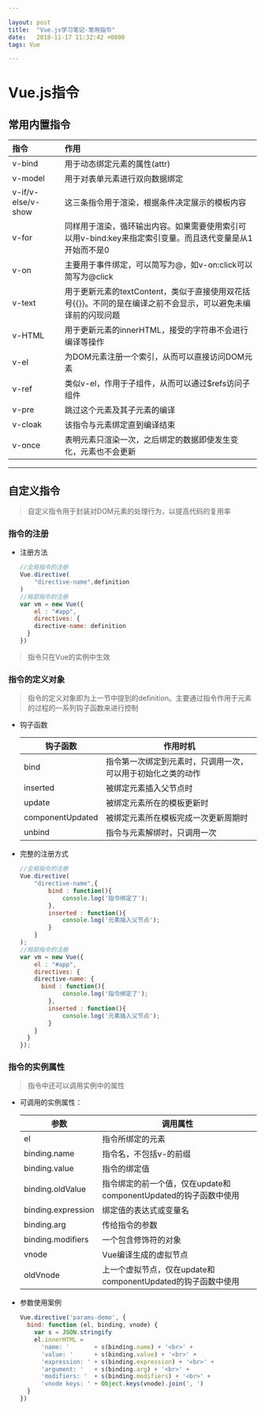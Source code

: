 ```yaml
---

layout: post
title:  "Vue.js学习笔记-常用指令"
date:   2018-11-17 11:32:42 +0800
tags: Vue

---
```


# Vue.js指令

## 常用内置指令

| 指令               | 作用                                                         |
| :----------------- | :----------------------------------------------------------- |
| v-bind             | 用于动态绑定元素的属性(attr)                                 |
| v-model            | 用于对表单元素进行双向数据绑定                               |
| v-if/v-else/v-show | 这三条指令用于渲染，根据条件决定展示的模板内容               |
| v-for              | 同样用于渲染，循环输出内容。如果需要使用索引可以用v-bind:key来指定索引变量。而且迭代变量是从1开始而不是0 |
| v-on               | 主要用于事件绑定，可以简写为@，如v-on:click可以简写为@click  |
| v-text             | 用于更新元素的textContent，类似于直接使用双花括号{{}}。不同的是在编译之前不会显示，可以避免未编译前的闪现问题 |
| v-HTML             | 用于更新元素的innerHTML，接受的字符串不会进行编译等操作      |
| v-el               | 为DOM元素注册一个索引，从而可以直接访问DOM元素               |
| v-ref              | 类似v-el，作用于子组件，从而可以通过$refs访问子组件          |
| v-pre              | 跳过这个元素及其子元素的编译                                 |
| v-cloak            | 该指令与元素绑定直到编译结束                                 |
| v-once             | 表明元素只渲染一次，之后绑定的数据即使发生变化，元素也不会更新 |

---

## 自定义指令

> 自定义指令用于封装对DOM元素的处理行为，以提高代码的复用率

### 指令的注册

- 注册方法

  ```javascript
  //全局指令的注册
  Vue.directive(
      "directive-name",definition
  )
  //局部指令的注册
  var vm = new Vue({
      el : "#app",
      directives: {
      directive-name: definition
    }
  }) 
  ```

> 指令只在Vue的实例中生效

### 指令的定义对象

> 指令的定义对象即为上一节中提到的definition。主要通过指令作用于元素的过程的一系列钩子函数来进行控制

- 钩子函数

  | 钩子函数         | 作用时机                                                     |
  | ---------------- | ------------------------------------------------------------ |
  | bind             | 指令第一次绑定到元素时，只调用一次，可以用于初始化之类的动作 |
  | inserted         | 被绑定元素插入父节点时                                       |
  | update           | 被绑定元素所在的模板更新时                                   |
  | componentUpdated | 被绑定元素所在模板完成一次更新周期时                         |
  | unbind           | 指令与元素解绑时，只调用一次                                 |

- 完整的注册方式

  ```javascript
  //全局指令的注册
  Vue.directive(
      "directive-name",{
          bind : function(){
              console.log('指令绑定了');
          },
          inserted : function(){
              console.log('元素插入父节点');
          }
      }
  );
  //局部指令的注册
  var vm = new Vue({
      el : "#app",
      directives: {
      directive-name: {
      	bind : function(){
              console.log('指令绑定了');
          },
          inserted : function(){
              console.log('元素插入父节点');
          }
      }
    }
  });
  ```

### 指令的实例属性

> 指令中还可以调用实例中的属性

- 可调用的实例属性：

  | 参数               | 调用属性                                                     |
  | ------------------ | ------------------------------------------------------------ |
  | el                 | 指令所绑定的元素                                             |
  | binding.name       | 指令名，不包括v-的前缀                                       |
  | binding.value      | 指令的绑定值                                                 |
  | binding.oldValue   | 指令绑定的前一个值，仅在update和componentUpdated的钩子函数中使用 |
  | binding.expression | 绑定值的表达式或变量名                                       |
  | binding.arg        | 传给指令的参数                                               |
  | binding.modifiers  | 一个包含修饰符的对象                                         |
  | vnode              | Vue编译生成的虚拟节点                                        |
  | oldVnode           | 上一个虚拟节点，仅在update和componentUpdated的钩子函数中使用 |

- 参数使用案例

  ```javascript
  Vue.directive('params-demo', {
    bind: function (el, binding, vnode) {
      var s = JSON.stringify
      el.innerHTML =
        'name: '       + s(binding.name) + '<br>' +
        'value: '      + s(binding.value) + '<br>' +
        'expression: ' + s(binding.expression) + '<br>' +
        'argument: '   + s(binding.arg) + '<br>' +
        'modifiers: '  + s(binding.modifiers) + '<br>' +
        'vnode keys: ' + Object.keys(vnode).join(', ')
    }
  })
  ```

